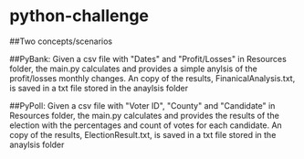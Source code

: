 # python-challenge

##Two concepts/scenarios

##PyBank: Given a csv file with "Dates" and "Profit/Losses" in Resources folder, the main.py calculates and provides a simple anylsis of the profit/losses monthly changes. An copy of the results, FinanicalAnalysis.txt, is saved in a txt file stored in the anaylsis folder

##PyPoll: Given a csv file with "Voter ID", "County" and "Candidate" in Resources folder, the main.py calculates and provides the results of the election with the percentages and count of votes for each candidate. An copy of the results, ElectionResult.txt, is saved in a txt file stored in the anaylsis folder
